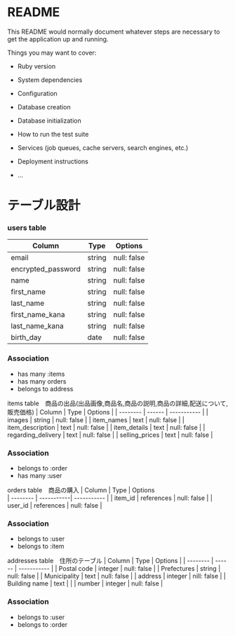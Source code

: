 # README

This README would normally document whatever steps are necessary to get the
application up and running.

Things you may want to cover:

* Ruby version

* System dependencies

* Configuration

* Database creation

* Database initialization

* How to run the test suite

* Services (job queues, cache servers, search engines, etc.)

* Deployment instructions

* ...

# テーブル設計

### users table

| Column              | Type   | Options     |
| --------            | ------ | ----------- |
| email               | string | null: false |
| encrypted_password  | string | null: false |
| name                | string | null: false |
| first_name          | string | null: false |
| last_name           | string | null: false |
| first_name_kana     | string | null: false |
| last_name_kana      | string | null: false |
| birth_day           | date   | null: false |

### Association
- has many :items
- has many orders
- belongs to address   


items table　商品の出品(出品画像,商品名,商品の説明,商品の詳細,配送について,販売価格)
| Column               | Type       | Options     |
| --------             | ------     | ----------- |
| images               | string     | null: false |
| item_names           | text       | null: false |
| item_description     | text       | null: false |
| item_details         | text       | null: false |
| regarding_delivery   | text       | null: false |
| selling_prices       | text       | null: false |

### Association
- belongs to :order
- has many   :user


orders table　商品の購入
| Column    | Type       | Options     
| --------  | -----------| ----------- |
| item_id   | references | null: false |
| user_id   | references | null: false |

### Association
- belongs to :user
- belongs to :item


addresses table　住所のテーブル
| Column         | Type     | Options     |
| --------       | ------   | ----------- |
| Postal code    | integer  | null: false |
| Prefectures    | string   | null: false |
| Municipality   | text     | null: false |
| address        | integer  | nill: false |
| Building name  | text     |             |
| number         | integer  | null: false |

### Association
- belongs to :user
- belongs to :order

